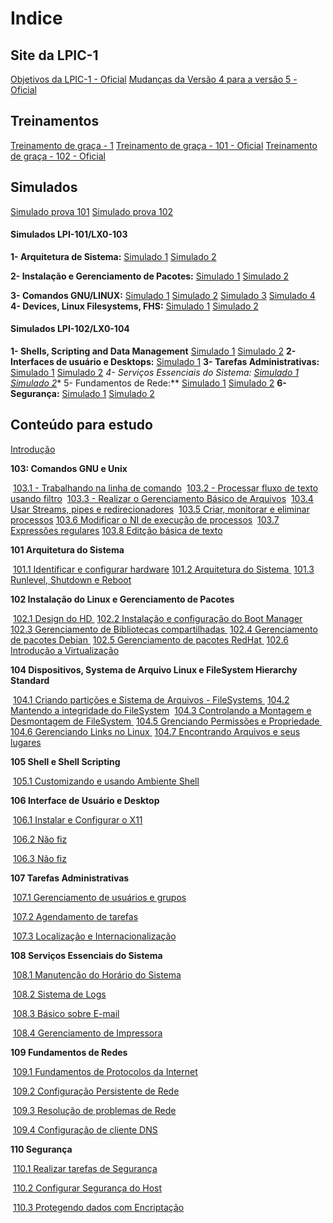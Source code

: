 # Indice

Site da LPIC-1
----------------------------------------------------------------------------------------------------------------------

[Objetivos da LPIC-1 - Oficial](https://www.lpi.org/pt/our-certifications/exam-101-objectives)
[Mudanças da Versão 4 para a versão 5 - Oficial](https://wiki.lpi.org/wiki/LPIC-1_Summary_Version_4.0_To_5.0)

Treinamentos
----------------------------------------------------------------------------------------------------------------------

[Treinamento de graça - 1](https://www.theurbanpenguin.com/lpi-training-from-theurbanpenguin/lpic-1-linux-server-professional/)
[Treinamento de graça - 101 - Oficial](https://learning.lpi.org/en/learning-materials/101-500/)
[Treinamento de graça - 102 - Oficial](https://learning.lpi.org/en/learning-materials/102-500/)

Simulados
----------------------------------------------------------------------------------------------------------------------

[Simulado prova 101](https://www.memrise.com/course/1236058/lpic-1-lpi-101-lx0-103/)
[Simulado prova 102](https://www.memrise.com/course/1435778/lpic-1-lpi-102-lx0-104/)



#### Simulados LPI-101/LX0-103

**1- Arquitetura de Sistema:**
[Simulado 1](https://www.proprofs.com/quiz-school/story.php?title=otmxndiwob3g&fbclid=IwAR32H6SW4-EASUEqtkobwi404yR75QJwrlW290ONa4z2KfFujFwbZUuw-WA)
[Simulado 2](https://www.proprofs.com/quiz-school/story.php?title=lpi-101-arquitetura-de-sistema-2-marcus-vinicius-braga-alcantara&fbclid=IwAR0UMq2d8PH4dIliMVv9YVfpM4IY7VaWnhPIvpE86m1iQd_graWAMDgUEWs)

**2- Instalação e Gerenciamento de Pacotes:**
[Simulado 1](https://www.proprofs.com/quiz-school/story.php?title=lpi-101-instalao-e-gerenciamento-de-pacotes-marcus-vincius-braga-alcntara&fbclid=IwAR11NvLLalajPkK4ns1WrBrvQnaa0Np91fgA1CzcXOgtFYadKYzYrpn3o90)
[Simulado 2](https://www.proprofs.com/quiz-school/story.php?title=lpi-101-instalacao-e-gerenciamento-de-pacotes-2-marcus-vinicius-braga-alcantara&fbclid=IwAR0rHvWtxLpwG8ffIhbA0IMYcLEiDSc1MbwjiqKUQyvQMIxA8mgSJkffChY)

**3- Comandos GNU/LINUX:**
[Simulado 1](https://www.proprofs.com/quiz-school/story.php?title=lpi-101-comandos-gnulinux-marcus-vincius-braga-alcntara_2JR&fbclid=IwAR2fQokWltvR-nXFc29RNIIP61HpViS9TqXi5oIqMzW8uJA9P7TWvg9gtKo)
[Simulado 2](https://www.proprofs.com/quiz-school/story.php?title=lpi-101-comandos-gnulinux-2-marcus-vinicius-braga-alcantara&fbclid=IwAR34rCvtF46YG17CvM_6yKChnMBnSan_oPIx9ZA534yrdVaixvvnRlTusZk)
[Simulado 3](https://www.proprofs.com/quiz-school/story.php?title=lpi-101-comandos-gnulinux-3-marcus-vinicius-braga-alcantara&fbclid=IwAR0YVcHQvscabJZTVvuPCIcz0uHZFBCy_sh3qQ7-2GzzZ9Tz51yc0HiXlXM)
[Simulado 4](https://www.proprofs.com/quiz-school/story.php?title=lpi-101-comandos-gnulinux-4-marcus-vinicius-braga-alcantara&fbclid=IwAR1q1ChSPLJwErgFtEaf1pUvvciz1YjuzngWNj0SLAiN04jrWrM11FEybNE)
**4- Devices, Linux Filesystems, FHS:**
[Simulado 1](https://www.proprofs.com/quiz-school/story.php?title=lpi-101-devices-linux-filesystems-fhs-marcus-vincius-braga-alcntara&fbclid=IwAR2CXfdHQv0dsZGJ36yt7wPDmRAADav_6QZJgrGtxz_HVEb80hxbBBJICi8)
[Simulado 2](https://www.proprofs.com/quiz-school/story.php?title=lpi-101-devices-linux-filesystems-fhs-2-marcus-vinicius-braga-alcantara&fbclid=IwAR0YVcHQvscabJZTVvuPCIcz0uHZFBCy_sh3qQ7-2GzzZ9Tz51yc0HiXlXM)



#### Simulados LPI-102/LX0-104
**1- Shells, Scripting and Data Management**
[Simulado 1](https://www.proprofs.com/quiz-school/story.php?title=lpi-102-shells-scripting-and-data-management&fbclid=IwAR0JbQ4ouwUrQ564VamXzksEPmoDh76lIS3udYiEaF1ydt60EoCc-Uk5tfI)
[Simulado 2](https://www.proprofs.com/quiz-school/story.php?title=lpi-102-shells-scripting-and-data-management-2-marcus-vinicius-braga-alcantara&fbclid=IwAR11NvLLalajPkK4ns1WrBrvQnaa0Np91fgA1CzcXOgtFYadKYzYrpn3o90)
**2- Interfaces de usuário e Desktops:**
[Simulado 1](www.proprofs.com/quiz-school/story.php?title=102-interfaces-de-usurio-e-desktops&fbclid=IwAR3bO7v3SpA_pJ5NDuy9X7FOq4D_o-2pOIoP9xdYZvB2wpz3sSfsC2ISoRM)
**3- Tarefas Administrativas:**
[Simulado 1](https://www.proprofs.com/quiz-school/story.php?title=lpi-102-tarefas-administrativas&fbclid=IwAR10uXLgqSaDInq1muetUAxgnLTLCvknzNwD614svKG7gZOOqi-oJW5bQxo)
[Simulado 2](https://www.proprofs.com/quiz-school/story.php?title=lpi-102-tarefas-administrativas-2-marcus-vincius-braga-alcntara&fbclid=IwAR37xihtJ4ey_u2tA4n4pddPAuFIiBp_ESaopcF8q8GNCFipeVdwGD64frI)
**4- Serviços Essenciais do Sistema:*
[Simulado 1](https://www.proprofs.com/quiz-school/story.php?title=lpi-102-servios-essenciais-do-sistema&fbclid=IwAR1Rpm3w_ZejSL4BiyKCx5DNbBGj8fY-vh8liJ2wwGRPktaa3nsT8Yj6JWw)
[Simulado 2](https://www.proprofs.com/quiz-school/story.php?title=mtkxmjq0nw52od&fbclid=IwAR2WV3s9pruwPaW5dVbysvoSDpeZ06nomKTpb81FzESQeJLYRqQL7hLmr2g)**
5- Fundamentos de Rede:**
[Simulado 1](https://www.proprofs.com/quiz-school/story.php?title=lpi-102-fundamentos-de-rede&fbclid=IwAR0rHvWtxLpwG8ffIhbA0IMYcLEiDSc1MbwjiqKUQyvQMIxA8mgSJkffChY)
[Simulado 2](https://www.proprofs.com/quiz-school/story.php?title=untitled-quizlpi-102-fundamentos-de-rede-2-marcus-vincius-braga-alcntara&fbclid=IwAR0JbQ4ouwUrQ564VamXzksEPmoDh76lIS3udYiEaF1ydt60EoCc-Uk5tfI)
**6- Segurança:**
[Simulado 1](https://www.proprofs.com/quiz-school/story.php?title=lpi-102-segurana&fbclid=IwAR1xeRdlHBBucKE3zLNOiVMlj17_2-4VHBmGVi5UKN7yDghdq7AXGcKwAMU)
[Simulado 2](https://www.proprofs.com/quiz-school/story.php?title=lpi-102-segurana-2-marcus-vincius-braga-alcntara&fbclid=IwAR3Z8lOQkuOjyS7jQ4sBzqPVV93SrRg6f0-2OfJRT5bQGxrfKGj3d3GyfZw)


Conteúdo para estudo
----------------------------------------------------------------------------------------------------------------------

[Introdução](intro.html)

**103: Comandos GNU e Unix**

​		[103.1 - Trabalhando na linha de comando](103.1/1031.html)
​		[103.2 - Processar fluxo de texto usando filtro](103.2/1032.html)
​		[103.3 - Realizar o Gerenciamento Básico de Arquivos](103.3/1033.html)
​		[103.4 Usar Streams, pipes e redirecionadores](103.4/1034.html)
​		[103.5 Criar, monitorar e eliminar processos](103.5/1035.html)
​		[103.6 Modificar o NI de execução de processos](103.6/1036.html)
​		[103.7 Expressões regulares](103.7/1037.html)
​		[103.8 Editção básica de texto](103.8/1038.html)

**101 Arquitetura do Sistema**

​		[101.1 Identificar e configurar hardware ](101.1/1011.html)
​		[101.2 Arquitetura do Sistema ](101.2/1012.html)
​		[101.3 Runlevel, Shutdown e Reboot ](101.3/1013.html)

**102 Instalação do Linux e Gerenciamento de Pacotes**

​		[102.1 Design do HD ](102.1/1021.html)
​		[102.2 Instalação e configuração do Boot Manager ](102.2/1022.html)
​		[102.3 Gerenciamento de Bibliotecas compartilhadas ](102.3/1023.html)
​		[102.4 Gerenciamento de pacotes Debian ](102.4/1024.html)
​		[102.5 Gerenciamento de pacotes RedHat ](102.5/1025.html)
​		[102.6 Introdução a Virtualização ](102.6/1026.html)

**104 Dispositivos, Systema de Arquivo Linux e FileSystem Hierarchy Standard**

​		[104.1 Criando partições e Sistema de Arquivos - FileSystems ](104.1/1041.html)
​		[104.2 Mantendo a integridade do FileSystem](104.2/1042.html)
​		[104.3 Controlando a Montagem e Desmontagem de FileSystem ](104.3/1043.html)
​		[104.5 Grenciando Permissões e Propriedade ](104.5/1045.html)
​		[104.6 Gerenciando Links no Linux ](104.6/1046.html)
​		[104.7 Encontrando Arquivos e seus lugares ](104.7/1047.html)

**105 Shell e Shell Scripting**

​		[105.1 Customizando e usando Ambiente Shell ](105.1/1051.html)

**106 Interface de Usuário e Desktop**

​		[106.1 Instalar e Configurar o X11 ](106.1/1061.html)

​		[106.2 Não fiz ](106.2/1062.html)

​		[106.3 Não fiz ](106.3/1063.html)

**107 Tarefas Administrativas**

​		[107.1 Gerenciamento de usuários e grupos ](107.1/1071.html)

​		[107.2 Agendamento de tarefas ](107.2/1072.html)

​		[107.3 Localização e Internacionalização ](107.3/1073.html)

**108 Serviços Essenciais do Sistema**

​		[108.1 Manutenção do Horário do Sistema ](108.1/1081.html)

​		[108.2 Sistema de Logs ](108.2/1082.html)

​		[108.3 Básico sobre E-mail ](108.3/1083.html)

​		[108.4 Gerenciamento de Impressora ](108.4/1084.html)

**109 Fundamentos de Redes**

​		[109.1 Fundamentos de Protocolos da Internet ](109.1/1091.html)

​		[109.2 Configuração Persistente de Rede ](109.2/1092.html)

​		[109.3 Resolução de problemas de Rede ](109.3/1093.html)

​		[109.4 Configuração de cliente DNS ](109.4/1094.html)

**110 Segurança**

​		[110.1 Realizar tarefas de Segurança ](110.1/1101.html)

​		[110.2 Configurar Segurança do Host ](110.2/1102.html)

​		[110.3 Protegendo dados com Encriptação ](110.3/1103.html)

